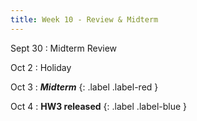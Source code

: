```yaml
---
title: Week 10 - Review & Midterm
---
```


Sept 30
: Midterm Review

Oct 2
:  Holiday

Oct 3
: _**Midterm**_ {: .label .label-red }

Oct 4
: **HW3 released** {: .label .label-blue }
